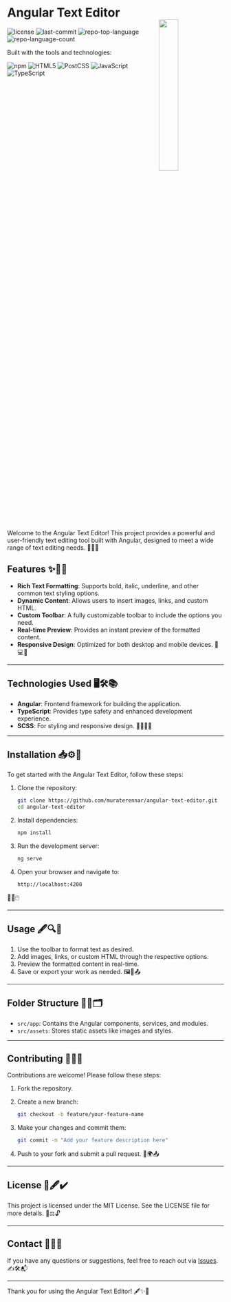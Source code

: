 <div align="left" style="position: relative;">
  <h1>Angular Text Editor</h1>
<img src="https://firebasestorage.googleapis.com/v0/b/file-upload-firebase-d3899.appspot.com/o/test%2Fangular-text-editor-logo-removebg-preview.png?alt=media&token=1173e6ca-4772-4a7e-bc7c-4d10502f7022" align="right" width="30%" style="margin: -20px 0 0 20px;">
<p align="left">
	<img src="https://img.shields.io/github/license/muraterennar/angular-text-editor?style=flat&logo=opensourceinitiative&logoColor=white&color=0080ff" alt="license">
	<img src="https://img.shields.io/github/last-commit/muraterennar/angular-text-editor?style=flat&logo=git&logoColor=white&color=0080ff" alt="last-commit">
	<img src="https://img.shields.io/github/languages/top/muraterennar/angular-text-editor?style=flat&color=0080ff" alt="repo-top-language">
	<img src="https://img.shields.io/github/languages/count/muraterennar/angular-text-editor?style=flat&color=0080ff" alt="repo-language-count">
</p>
<p align="left">Built with the tools and technologies:</p>
<p align="left">
	<img src="https://img.shields.io/badge/npm-CB3837.svg?style=flat&logo=npm&logoColor=white" alt="npm">
	<img src="https://img.shields.io/badge/HTML5-E34F26.svg?style=flat&logo=HTML5&logoColor=white" alt="HTML5">
	<img src="https://img.shields.io/badge/PostCSS-DD3A0A.svg?style=flat&logo=PostCSS&logoColor=white" alt="PostCSS">
	<img src="https://img.shields.io/badge/JavaScript-F7DF1E.svg?style=flat&logo=JavaScript&logoColor=black" alt="JavaScript">
	<img src="https://img.shields.io/badge/TypeScript-3178C6.svg?style=flat&logo=TypeScript&logoColor=white" alt="TypeScript">
</p>
</div>
<br clear="right">

Welcome to the Angular Text Editor! This project provides a powerful and user-friendly text editing tool built with Angular, designed to meet a wide range of text editing needs. 🌟📜💡


## Features ✨🔧📝

- **Rich Text Formatting**: Supports bold, italic, underline, and other common text styling options.
- **Dynamic Content**: Allows users to insert images, links, and custom HTML.
- **Custom Toolbar**: A fully customizable toolbar to include the options you need.
- **Real-time Preview**: Provides an instant preview of the formatted content.
- **Responsive Design**: Optimized for both desktop and mobile devices. 📱💻🚀

---

## Technologies Used 🖥️🛠️📚

- **Angular**: Frontend framework for building the application.
- **TypeScript**: Provides type safety and enhanced development experience.
- **SCSS**: For styling and responsive design. 🎨👩‍💻✨

---

## Installation 📥⚙️🚀

To get started with the Angular Text Editor, follow these steps:

1. Clone the repository:

   ```bash
   git clone https://github.com/muraterennar/angular-text-editor.git
   cd angular-text-editor
   ```

2. Install dependencies:

   ```bash
   npm install
   ```

3. Run the development server:

   ```bash
   ng serve
   ```

4. Open your browser and navigate to:

   ```
   http://localhost:4200
   ```

🌟🔗🖱️

---

## Usage 🖋️🔍💾

1. Use the toolbar to format text as desired.
2. Add images, links, or custom HTML through the respective options.
3. Preview the formatted content in real-time.
4. Save or export your work as needed. 🖼️📑📤

---

## Folder Structure 📂📁🗂️

- `src/app`: Contains the Angular components, services, and modules.
- `src/assets`: Stores static assets like images and styles.
---

## Contributing 🙌💡🤝

Contributions are welcome! Please follow these steps:

1. Fork the repository.
2. Create a new branch:

   ```bash
   git checkout -b feature/your-feature-name
   ```

3. Make your changes and commit them:

   ```bash
   git commit -m "Add your feature description here"
   ```

4. Push to your fork and submit a pull request. 🌟🌍📤

---

## License 📜🖋️✔️

This project is licensed under the MIT License. See the LICENSE file for more details. 📄⚖️🔓

---

## Contact 📧📞💬

If you have any questions or suggestions, feel free to reach out via [Issues](https://github.com/muraterennar/angular-text-editor/issues). ✍️🛠️📬

---

Thank you for using the Angular Text Editor! 🖋️✨🌟


